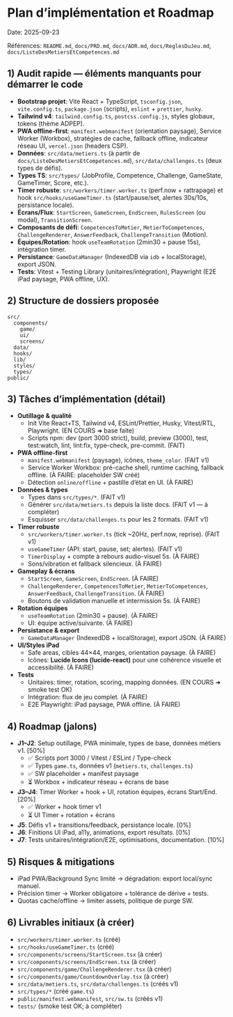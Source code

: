 # Plan d’implémentation et Roadmap

Date: 2025-09-23

Références: `README.md`, `docs/PRD.md`, `docs/ADR.md`, `docs/ReglesDuJeu.md`, `docs/ListeDesMetiersEtCompetences.md`

## 1) Audit rapide — éléments manquants pour démarrer le code

- **Bootstrap projet**: Vite React + TypeScript, `tsconfig.json`, `vite.config.ts`, `package.json` (scripts), `eslint` + `prettier`, `husky`.
- **Tailwind v4**: `tailwind.config.ts`, `postcss.config.js`, styles globaux, tokens (thème ADPEP).
- **PWA offline-first**: `manifest.webmanifest` (orientation paysage), Service Worker (Workbox), stratégies de cache, fallback offline, indicateur réseau UI, `vercel.json` (headers CSP).
- **Données**: `src/data/metiers.ts` (à partir de `docs/ListeDesMetiersEtCompetences.md`), `src/data/challenges.ts` (deux types de défis).
- **Types TS**: `src/types/` (JobProfile, Competence, Challenge, GameState, GameTimer, Score, etc.).
- **Timer robuste**: `src/workers/timer.worker.ts` (perf.now + rattrapage) et hook `src/hooks/useGameTimer.ts` (start/pause/set, alertes 30s/10s, persistance locale).
- **Écrans/Flux**: `StartScreen`, `GameScreen`, `EndScreen`, `RulesScreen` (ou modal), `TransitionScreen`.
- **Composants de défi**: `CompetencesToMetier`, `MetierToCompetences`, `ChallengeRenderer`, `AnswerFeedback`, `ChallengeTransition` (Motion).
- **Équipes/Rotation**: hook `useTeamRotation` (2min30 + pause 15s), intégration timer.
- **Persistance**: `GameDataManager` (IndexedDB via `idb` + localStorage), export JSON.
- **Tests**: Vitest + Testing Library (unitaires/intégration), Playwright (E2E iPad paysage, PWA offline, UX).

## 2) Structure de dossiers proposée

```
src/
  components/
    game/
    ui/
    screens/
  data/
  hooks/
  lib/
  styles/
  types/
public/
```

## 3) Tâches d’implémentation (détail)

- **Outillage & qualité**
  - Init Vite React+TS, Tailwind v4, ESLint/Prettier, Husky, Vitest/RTL, Playwright. (EN COURS ➜ base faite)
  - Scripts npm: dev (port 3000 strict), build, preview (3000), test, test:watch, lint, lint:fix, type-check, pre-commit. (FAIT)
- **PWA offline-first**
  - `manifest.webmanifest` (paysage), icônes, `theme_color`. (FAIT v1)
  - Service Worker Workbox: pré-cache shell, runtime caching, fallback offline. (À FAIRE: placeholder SW créé)
  - Détection `online/offline` + pastille d’état en UI. (À FAIRE)
- **Données & types**
  - Types dans `src/types/*`. (FAIT v1)
  - Générer `src/data/metiers.ts` depuis la liste docs. (FAIT v1 — à compléter)
  - Esquisser `src/data/challenges.ts` pour les 2 formats. (FAIT v1)
- **Timer robuste**
  - `src/workers/timer.worker.ts` (tick ~20Hz, perf.now, reprise). (FAIT v1)
  - `useGameTimer` (API: start, pause, set; alertes). (FAIT v1)
  - `TimerDisplay` + compte à rebours audio-visuel 5s. (À FAIRE)
  - Sons/vibration et fallback silencieux. (À FAIRE)
- **Gameplay & écrans**
  - `StartScreen`, `GameScreen`, `EndScreen`. (À FAIRE)
  - `ChallengeRenderer`, `CompetencesToMetier`, `MetierToCompetences`, `AnswerFeedback`, `ChallengeTransition`. (À FAIRE)
  - Boutons de validation manuelle et intermission 5s. (À FAIRE)
- **Rotation équipes**
  - `useTeamRotation` (2min30 + pause). (À FAIRE)
  - UI: équipe active/suivante. (À FAIRE)
- **Persistance & export**
  - `GameDataManager` (IndexedDB + localStorage), export JSON. (À FAIRE)
- **UI/Styles iPad**
  - Safe areas, cibles 44×44, marges, orientation paysage. (À FAIRE)
  - Icônes: **Lucide Icons (lucide-react)** pour une cohérence visuelle et accessibilité. (À FAIRE)
- **Tests**
  - Unitaires: timer, rotation, scoring, mapping données. (EN COURS ➜ smoke test OK)
  - Intégration: flux de jeu complet. (À FAIRE)
  - E2E Playwright: iPad paysage, PWA offline. (À FAIRE)

## 4) Roadmap (jalons)

- **J1–J2**: Setup outillage, PWA minimale, types de base, données métiers v1. [50%]
  - ✅ Scripts port 3000 / Vitest / ESLint / Type-check
  - ✅ Types `game.ts`, données v1 (`metiers.ts`, `challenges.ts`)
  - ✅ SW placeholder + manifest paysage
  - ⏳ Workbox + indicateur réseau + écrans de base
- **J3–J4**: Timer Worker + hook + UI, rotation équipes, écrans Start/End. [20%]
  - ✅ Worker + hook timer v1
  - ⏳ UI Timer + rotation + écrans
- **J5**: Défis v1 + transitions/feedback, persistance locale. [0%]
- **J6**: Finitions UI iPad, a11y, animations, export résultats. [0%]
- **J7**: Tests unitaires/intégration/E2E, optimisations, documentation. [10%]

## 5) Risques & mitigations

- iPad PWA/Background Sync limité → dégradation: export local/sync manuel.
- Précision timer → Worker obligatoire + tolérance de dérive + tests.
- Quotas cache/offline → limiter assets, politique de purge SW.

## 6) Livrables initiaux (à créer)

- `src/workers/timer.worker.ts` (créé)
- `src/hooks/useGameTimer.ts` (créé)
- `src/components/screens/StartScreen.tsx` (à créer)
- `src/components/screens/EndScreen.tsx` (à créer)
- `src/components/game/ChallengeRenderer.tsx` (à créer)
- `src/components/game/CountdownOverlay.tsx` (à créer)
- `src/data/metiers.ts`, `src/data/challenges.ts` (créés v1)
- `src/types/*` (créé `game.ts`)
- `public/manifest.webmanifest`, `src/sw.ts` (créés v1)
- `tests/` (smoke test OK; à compléter)
